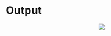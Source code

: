 # Output
<p align="center">
<img src="https://user-images.githubusercontent.com/68191677/127314226-2a7c769c-bc3b-45d0-81df-2a9c9d706a0d.png" />
</p>
